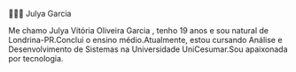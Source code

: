 👩🏽‍💻 Julya Garcia

Me chamo Julya Vitória Oliveira Garcia , tenho 19 anos e sou natural de Londrina-PR.Conclui o ensino médio.Atualmente, estou cursando Análise e Desenvolvimento de Sistemas na Universidade UniCesumar.Sou apaixonada por tecnologia.
